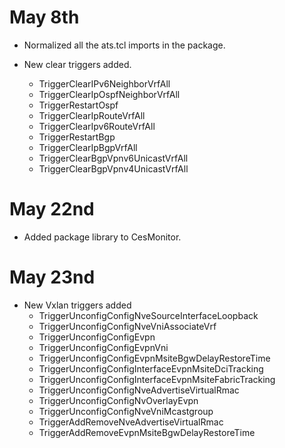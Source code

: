 # May 8th

* Normalized all the ats.tcl imports in the package.

* New clear triggers added.
	* TriggerClearIPv6NeighborVrfAll
	* TriggerClearIpOspfNeighborVrfAll
	* TriggerRestartOspf
	* TriggerClearIpRouteVrfAll
	* TriggerClearIpv6RouteVrfAll
	* TriggerRestartBgp
	* TriggerClearIpBgpVrfAll
	* TriggerClearBgpVpnv6UnicastVrfAll
	* TriggerClearBgpVpnv4UnicastVrfAll

# May 22nd

* Added package library to CesMonitor.

# May 23nd

* New Vxlan triggers added
    - TriggerUnconfigConfigNveSourceInterfaceLoopback
    - TriggerUnconfigConfigNveVniAssociateVrf
    - TriggerUnconfigConfigEvpn
    - TriggerUnconfigConfigEvpnVni
    - TriggerUnconfigConfigEvpnMsiteBgwDelayRestoreTime
    - TriggerUnconfigConfigInterfaceEvpnMsiteDciTracking
    - TriggerUnconfigConfigInterfaceEvpnMsiteFabricTracking
    - TriggerUnconfigConfigNveAdvertiseVirtualRmac
    - TriggerUnconfigConfigNvOverlayEvpn
    - TriggerUnconfigConfigNveVniMcastgroup
    - TriggerAddRemoveNveAdvertiseVirtualRmac
    - TriggerAddRemoveEvpnMsiteBgwDelayRestoreTime

